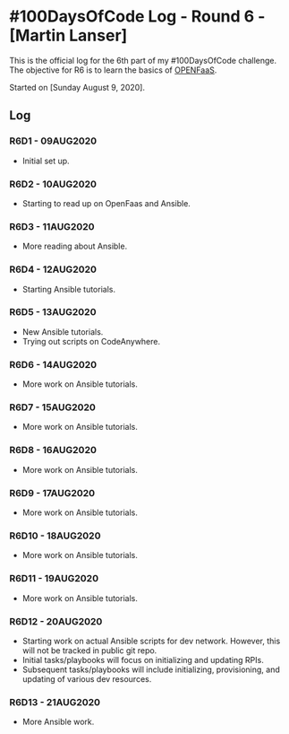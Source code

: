 # #100DaysOfCode Log - Round 6 - [Martin Lanser]

This is the official log for the 6th part of my #100DaysOfCode challenge. The objective for R6 is to learn the basics of [OPENFaaS](https://www.openfaas.com).

Started on [Sunday August 9, 2020].

## Log

### R6D1 - 09AUG2020
* Initial set up.

### R6D2 - 10AUG2020
* Starting to read up on OpenFaas and Ansible.

### R6D3 - 11AUG2020
* More reading about Ansible.

### R6D4 - 12AUG2020
* Starting Ansible tutorials.

### R6D5 - 13AUG2020
* New Ansible tutorials.
* Trying out scripts on CodeAnywhere.

### R6D6 - 14AUG2020
* More work on Ansible tutorials.

### R6D7 - 15AUG2020
* More work on Ansible tutorials.

### R6D8 - 16AUG2020
* More work on Ansible tutorials.

### R6D9 - 17AUG2020
* More work on Ansible tutorials.

### R6D10 - 18AUG2020
* More work on Ansible tutorials.

### R6D11 - 19AUG2020
* More work on Ansible tutorials.

### R6D12 - 20AUG2020
* Starting work on actual Ansible scripts for dev network. However, this will not be tracked in public git repo.
* Initial tasks/playbooks will focus on initializing and updating RPIs.
* Subsequent tasks/playbooks will include initializing, provisioning, and updating of various dev resources.

### R6D13 - 21AUG2020
* More Ansible work.
